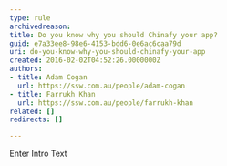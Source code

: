 ```yaml
---
type: rule
archivedreason: 
title: Do you know why you should Chinafy your app?
guid: e7a33ee8-98e6-4153-bdd6-0e6ac6caa79d
uri: do-you-know-why-you-should-chinafy-your-app
created: 2016-02-02T04:52:26.0000000Z
authors:
- title: Adam Cogan
  url: https://ssw.com.au/people/adam-cogan
- title: Farrukh Khan
  url: https://ssw.com.au/people/farrukh-khan
related: []
redirects: []

---
```



Enter Intro Text
<br><excerpt class='endintro'></excerpt><br>



